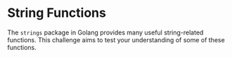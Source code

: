 # String Functions

The `strings` package in Golang provides many useful string-related functions. This challenge aims to test your understanding of some of these functions.
